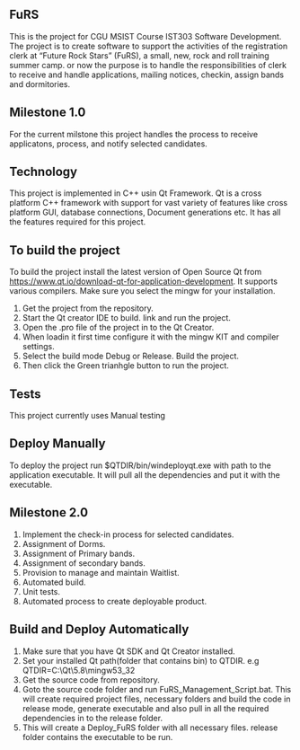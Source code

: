 ## FuRS

This is the project for CGU MSIST Course IST303 Software Development.
The project is to create software to support the activities of the registration clerk at “Future Rock Stars” (FuRS), a small, new, rock and roll training summer camp.
or now the purpose is to handle the responsibilities of clerk to receive and handle applications, mailing notices, checkin, assign bands and dormitories.

## Milestone 1.0
For the current milstone this project handles the process to receive applicatons,  process, and notify selected candidates.

## Technology

This project is implemented in C++ usin Qt Framework. Qt is a cross platform C++ framework with support for vast variety of features like cross platform GUI, database connections, Document generations etc. It has all the features required for this project.


## To build the project

To build the project install the latest version of Open Source Qt from https://www.qt.io/download-qt-for-application-development. It supports various compilers. Make sure you select the mingw for your installation.

1. Get the project from the repository.
2. Start the Qt creator IDE to build. link and run the project.
3. Open the .pro file of the project in to the Qt Creator. 
4. When loadin it first time configure it with the mingw KIT and compiler settings.
5. Select the build mode Debug or Release. Build the project.
6. Then click the Green trianhgle button to run the project.


## Tests

This project currently uses Manual testing

## Deploy Manually
To deploy the project run $QTDIR/bin/windeployqt.exe with path to the application executable. It will pull all the dependencies and put it with the executable.

## Milestone 2.0
1. Implement the check-in process for selected candidates.
2. Assignment of Dorms.
3. Assignment of Primary bands.
4. Assignment of secondary bands.
5. Provision to manage and maintain Waitlist.
6. Automated build.
7. Unit tests.
8. Automated process to create deployable product.

## Build and Deploy Automatically
1. Make sure that you have Qt SDK and Qt Creator installed.
2. Set your installed Qt path(folder that contains bin) to QTDIR. e.g QTDIR=C:\Qt\5.8\mingw53_32
3. Get the source code from repository.
4. Goto the source code folder and run FuRS_Management_Script.bat. This will create required project files, necessary folders and build the code in release mode, generate executable and also pull in all the required dependencies in to the release folder.
5. This will create a Deploy_FuRS folder with all necessary files. release folder contains the executable to be run.

